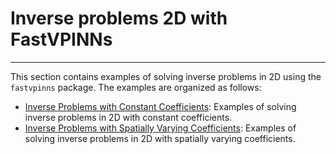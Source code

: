 # Inverse problems 2D with FastVPINNs
---
This section contains examples of solving inverse problems in 2D using the `fastvpinns` package. The examples are organized as follows:

- [Inverse Problems with Constant Coefficients](./const_inverse_poisson2d/): Examples of solving inverse problems in 2D with constant coefficients.
- [Inverse Problems with Spatially Varying Coefficients](./domain_inverse_cd2d/): Examples of solving inverse problems in 2D with spatially varying coefficients.